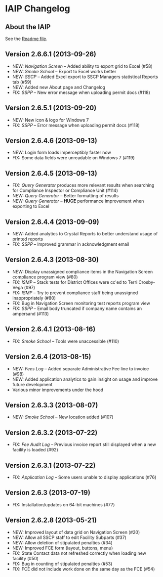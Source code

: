 IAIP Changelog
==============

## About the IAIP

See the [Readme file](README.html).

## Version 2.6.6.1 <span>(2013-09-26)</span>

+ NEW: *Navigation Screen* – Added ability to export grid to Excel (#58)
+ NEW: *Smoke School* – Export to Excel works better
+ NEW: *SSCP* – Added Excel export to SSCP Managers statistical Reports tab (#59)
+ NEW: Added new About page and Changelog
+ FIX: *SSPP* – New error message when uploading permit docs (#118)

## Version 2.6.5.1 <span>(2013-09-20)</span>

+ NEW: New icon & logo for Windows 7
+ FIX: *SSPP* – Error message when uploading permit docs (#118)

## Version 2.6.4.6 <span>(2013-09-13)</span>

+ NEW: Login form loads imperceptibly faster now
+ FIX: Some data fields were unreadable on Windows 7 (#119)

## Version 2.6.4.5 <span>(2013-09-13)</span>

+ FIX: *Query Generator* produces more relevant results when searching for Compliance Inspector or Compliance Unit (#114)
+ NEW: *Query Generator* – Better formatting of results
+ NEW: *Query Generator* – **HUGE** performance improvement when exporting to Excel

## Version 2.6.4.4 <span>(2013-09-09)</span>

+ NEW: Added analytics to Crystal Reports to better understand usage of printed reports
+ FIX: *SSPP* – Improved grammar in acknowledgment email

## Version 2.6.4.3 <span>(2013-08-30)</span>

+ NEW: Display unassigned compliance items in the Navigation Screen compliance program view (#80)
+ FIX: *ISMP* – Stack tests for District Offices were cc'ed to Terri Crosby-Vega (#97)
+ FIX: *ISMP* – Try to prevent compliance staff being unassigned inappropriately (#80)
+ FIX: Bug in Navigation Screen monitoring test reports program view
+ FIX: *SSPP* – Email body truncated if company name contains an ampersand (#113)

## Version 2.6.4.1 <span>(2013-08-16)</span>

+ FIX: *Smoke School* – Tools were unaccessible (#110)

## Version 2.6.4 <span>(2013-08-15)</span>

+ NEW: *Fees Log* – Added separate Administrative Fee line to invoice (#98)
+ NEW: Added application analytics to gain insight on usage and improve future development
+ Various minor improvements under the hood

## Version 2.6.3.3 <span>(2013-08-07)</span>

+ NEW: *Smoke School* – New location added (#107)

## Version 2.6.3.2 <span>(2013-07-22)</span>

+ FIX: *Fee Audit Log* – Previous invoice report still displayed when a new facility is loaded (#92)

## Version 2.6.3.1 <span>(2013-07-22)</span>

+ FIX: *Application Log* – Some users unable to display applications (#76)

## Version 2.6.3 <span>(2013-07-19)</span>

+ FIX: Installation/updates on 64-bit machines (#77)

## Version 2.6.2.8 <span>(2013-05-21)</span>

+ NEW: Improved layout of data grid on Navigation Screen (#20)
+ NEW: Allow all SSCP staff to edit Facility Subparts (#37)
+ NEW: Allow deletion of stipulated penalties (#34)
+ NEW: Improved FCE form (layout, buttons, menu)
+ FIX: State Contact data not refreshed correctly when loading new facility (#50)
+ FIX: Bug in counting of stipulated penalties (#53)
+ FIX: FCE did not include work done on the same day as the FCE (#54)